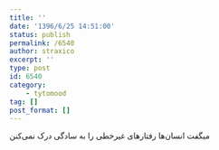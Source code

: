 ```yaml
---
title: ''
date: '1396/6/25 14:51:00'
status: publish
permalink: /6540
author: straxico
excerpt: ''
type: post
id: 6540
category:
    - tytomood
tag: []
post_format: []
---
```

میگفت انسان‌ها رفتارهای غیرخطی را به سادگی درک نمی‌کنن